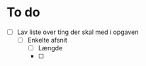 # To do

- [ ] Lav liste over ting der skal med i opgaven
  - [ ] Enkelte afsnit
    - [ ] Længde
    - [ ]

